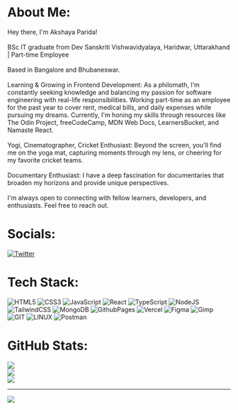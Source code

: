 #  About Me:
 Hey there, I'm Akshaya Parida!<br><br>BSc IT graduate from Dev Sanskriti Vishwavidyalaya, Haridwar, Uttarakhand | Part-time Employee<br><br>Based in Bangalore and Bhubaneswar.<br><br>Learning & Growing in Frontend Development: As a philomath, I'm constantly seeking knowledge and balancing my passion for software engineering with real-life responsibilities. Working part-time as an employee for the past year to cover rent, medical bills, and daily expenses while pursuing my dreams. Currently, I'm honing my skills through resources like The Odin Project, freeCodeCamp, MDN Web Docs, LearnersBucket, and Namaste React.<br><br>Yogi, Cinematographer, Cricket Enthusiast: Beyond the screen, you'll find me on the yoga mat, capturing moments through my lens, or cheering for my favorite cricket teams.<br><br>Documentary Enthusiast: I have a deep fascination for documentaries that broaden my horizons and provide unique perspectives.<br><br>I'm always open to connecting with fellow learners, developers, and enthusiasts. Feel free to reach out.
# Socials:

[![Twitter](https://img.shields.io/badge/Twitter-%231DA1F2.svg?logo=Twitter&logoColor=white)](https://twitter.com/akshaya_parida_)

# Tech Stack:

![HTML5](https://img.shields.io/badge/html5-%23E34F26.svg?style=for-the-badge&logo=html5&logoColor=white) ![CSS3](https://img.shields.io/badge/css3-%231572B6.svg?style=for-the-badge&logo=css3&logoColor=white)
![JavaScript](https://img.shields.io/badge/javascript-%23323330.svg?style=for-the-badge&logo=javascript&logoColor=%23F7DF1E) ![React](https://img.shields.io/badge/react-%2320232a.svg?style=for-the-badge&logo=react&logoColor=%2361DAFB) ![TypeScript](https://img.shields.io/badge/typescript-%23007ACC.svg?style=for-the-badge&logo=typescript&logoColor=white) ![NodeJS](https://img.shields.io/badge/node.js-6DA55F?style=for-the-badge&logo=node.js&logoColor=white) ![TailwindCSS](https://img.shields.io/badge/tailwindcss-%2338B2AC.svg?style=for-the-badge&logo=tailwind-css&logoColor=white) ![MongoDB](https://img.shields.io/badge/MongoDB-%234ea94b.svg?style=for-the-badge&logo=mongodb&logoColor=white) ![GithubPages](https://img.shields.io/badge/github%20pages-121013?style=for-the-badge&logo=github&logoColor=white) ![Vercel](https://img.shields.io/badge/vercel-%23000000.svg?style=for-the-badge&logo=vercel&logoColor=white) ![Figma](https://img.shields.io/badge/figma-%23F24E1E.svg?style=for-the-badge&logo=figma&logoColor=white) ![Gimp](https://img.shields.io/badge/Gimp-657D8B?style=for-the-badge&logo=gimp&logoColor=FFFFFF) ![GIT](https://img.shields.io/badge/Git-fc6d26?style=for-the-badge&logo=git&logoColor=white) ![LINUX](https://img.shields.io/badge/Linux-FCC624?style=for-the-badge&logo=linux&logoColor=black) ![Postman](https://img.shields.io/badge/Postman-FF6C37?style=for-the-badge&logo=postman&logoColor=white)

# GitHub Stats:

![](https://github-readme-stats.vercel.app/api?username=akshayaparida&theme=dark&hide_border=false&include_all_commits=false&count_private=false)<br/>
![](https://github-readme-streak-stats.herokuapp.com/?user=akshayaparida&theme=dark&hide_border=false)<br/>
![](https://github-readme-stats.vercel.app/api/top-langs/?username=akshayaparida&theme=dark&hide_border=false&include_all_commits=false&count_private=false&layout=compact)

---

[![](https://visitcount.itsvg.in/api?id=akshayaparida&icon=0&color=0)](https://visitcount.itsvg.in)

<!-- Proudly created with GPRM ( https://gprm.itsvg.in ) -->

